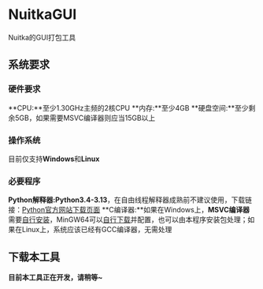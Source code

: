 # NuitkaGUI
Nuitka的GUI打包工具
## 系统要求
### 硬件要求
**CPU:**至少1.30GHz主频的2核CPU
**内存:**至少4GB
**硬盘空间:**至少剩余5GB，如果需要MSVC编译器则应当15GB以上
### 操作系统
目前仅支持**Windows**和**Linux**
### 必要程序
**Python解释器:**Python**3.4-3.13**，在自由线程解释器成熟前不建议使用，下载链接：[Python官方网站下载页面](https://www.python.org/downloads/)
**C编译器:**如果在Windows上，**MSVC编译器**需要[自行安装](https://visualstudio.microsoft.com/zh-hans/)，MinGW64可以[自行下载](https://github.com/niXman/mingw-builds-binaries/releases/tag/14.2.0-rt_v12-rev2)并配置，也可以由本程序安装包处理；如果在Linux上，系统应该已经有GCC编译器，无需处理

## 下载本工具
**目前本工具正在开发，请稍等~**